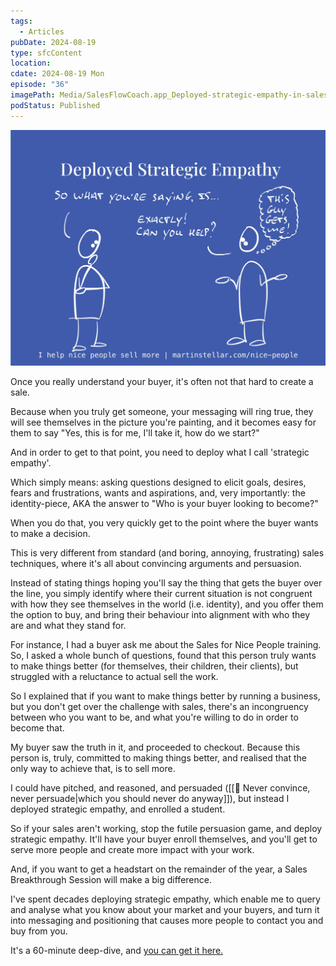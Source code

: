 ```yaml
---
tags:
  - Articles
pubDate: 2024-08-19
type: sfcContent
location: 
cdate: 2024-08-19 Mon
episode: "36"
imagePath: Media/SalesFlowCoach.app_Deployed-strategic-empathy-in-sales_MartinStellar.jpeg
podStatus: Published
---
```


![](Media/SalesFlowCoach.app_Deployed-strategic-empathy-in-sales_MartinStellar.jpeg)

Once you really understand your buyer, it's often not that hard to create a sale.

Because when you truly get someone, your messaging will ring true, they will see themselves in the picture you're painting, and it becomes easy for them to say "Yes, this is for me, I'll take it, how do we start?"

And in order to get to that point, you need to deploy what I call 'strategic empathy'.

Which simply means: asking questions designed to elicit goals, desires, fears and frustrations, wants and aspirations, and, very importantly: the identity-piece, AKA the answer to "Who is your buyer looking to become?"

When you do that, you very quickly get to the point where the buyer wants to make a decision.

This is very different from standard (and boring, annoying, frustrating) sales techniques, where it's all about convincing arguments and persuasion.

Instead of stating things hoping you'll say the thing that gets the buyer over the line, you simply identify where their current situation is not congruent with how they see themselves in the world (i.e. identity), and you offer them the option to buy, and bring their behaviour into alignment with who they are and what they stand for.

For instance, I had a buyer ask me about the Sales for Nice People training. So, I asked a whole bunch of questions, found that this person truly wants to make things better (for themselves, their children, their clients), but struggled with a reluctance to actual sell the work.

So I explained that if you want to make things better by running a business, but you don't get over the challenge with sales, there's an incongruency between who you want to be, and what you're willing to do in order to become that.

My buyer saw the truth in it, and proceeded to checkout. Because this person is, truly, committed to making things better, and realised that the only way to achieve that, is to sell more.

I could have pitched, and reasoned, and persuaded ([[📄 Never convince, never persuade|which you should never do anyway]]), but instead I deployed strategic empathy, and enrolled a student.

So if your sales aren't working, stop the futile persuasion game, and deploy strategic empathy. It'll have your buyer enroll themselves, and you'll get to serve more people and create more impact with your work.

And, if you want to get a headstart on the remainder of the year, a Sales Breakthrough Session will make a big difference.

I've spent decades deploying strategic empathy, which enable me to query and analyse what you know about your market and your buyers, and turn it into messaging and positioning that causes more people to contact you and buy from you.

It's a 60-minute deep-dive, and [you can get it here.](https://martinstellar.com/salesbreakthroughsession/)